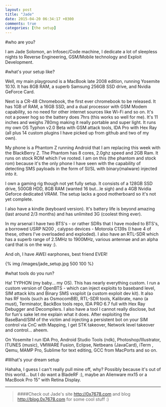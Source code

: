 ```yaml
---
layout: post
title: "Jade"
date: 2015-04-20 06:34:17 +0300
comments: true
categories: [the setup]
---
```


#who are you?

I am Jade Solomon, an Infosec/Code machine, I dedicate a lot of sleepless nights to Reverse Engineering, GSM/Mobile technology and Exploit Development.

<!--more-->

#what's your setup like?

Well, my main playground is a MacBook late 2008 edition, running Yosemite 10.10. It has 8GB RAM, a superb Samsung 256GB SSD drive, and Nvidia GeForce Card.

Next is a CR-48 Chromebook, the first ever chromebook to be released. It has 1GB of RAM, a 16GB SSD, and a dual processor with GSM Modem capability, so no need for other internet sources like Wi-Fi and so on. It's not a power hog so the battery does 7hrs (this works so well for me). It's 11 inches and weighs 780mg making it really portable and super light. It runs my own OS Typhon v2.0 Beta with GSM attack tools, IDA Pro with Hex Ray (all plus 14 custom plugins I have picked up from github and two of my own). 

My phone is a Phantom Z running Android that I am replacing this week with the BlackBerry Z. The Phantom has 8 cores, 2.0ghz speed and 2GB Ram. It runs on stock ROM which I've rooted. I am on this (the phantom and stock rom) because it's the only phone I have seen with the capability of detecting SMS payloads in the form of SI/SL with binary(malware) injected into it.


I own a gaming rig though not yet fully setup. It consists of a 128GB SSD drive, 500GB HDD, 8GB RAM (wanted 16 but...le sigh) and a 4GB Nvidia Geforce dedicated VRAM. The setup lacks a good motherboard so it's not yet complete.

I also have a kindle (keyboard version). It's battery life is beyond amazing (last around 2/3 months) and has unlimited 3G (coolest thing ever).

In my arsenal I have two BTS's - or rather SDRs that I have moded to BTS's, a borrowed USRP N200 , calypso devices - Motorola C139s (I have 4 of these, others I've overloaded and exploded). I also have an RTL-SDR which has a superb range of 2.5MHz to 1900MHz, various antennae and an alpha card that is on the way :).

And oh, I have AWEI earphones, best friend EVER!

{% img /images/jade_setup.jpg 500 100 %}

#what tools do you run?

Ha! TYPHON (my baby... my OS). This has nearly everything custom. 
I run a custom version of OpenBTS - which can inject exploits to baseband level, SIM attack kits and Binary SMS vxsploit (a custom exploit dev kit).
It also has RF tools (such as OsmocomBB), RTL-SDR tools, Kalibrate, nano (a must), Terminator, BackBox tools repo, IDA PRO 6.7 full with Hex Ray Debugger and Decompilers.
I also have a tool I cannot really disclose, but for fun's sake let me explain what it does. After exploiting the BaseBand/SIM of the victim and injecting a persistent bot on your SIM control via CnC with Mapping, I get STK takeover, Network level takeover and control... aheem.

On Yosemite I run IDA Pro, Android Studio Tools (ndk), Photoshop/Illustrator, ITUNES (music), VMWARE Fusion, Eclipse, Netbeans (JavaCard), iTerm , Qemu, MAMP Pro, Sublime for text editing, GCC from MacPorts and so on.


#What's your dream setup

Hahaha, I guess I can't really pull mine off, why? Possibly because it's out of this world... but I do want a BladeRF :), maybe an Alienware mx15 or a MacBook Pro 15" with Retina Display.   

***

> ####Check out Jade's site http://0x7678.com and blog http://blog.0x7678.com for some cool stuff :)